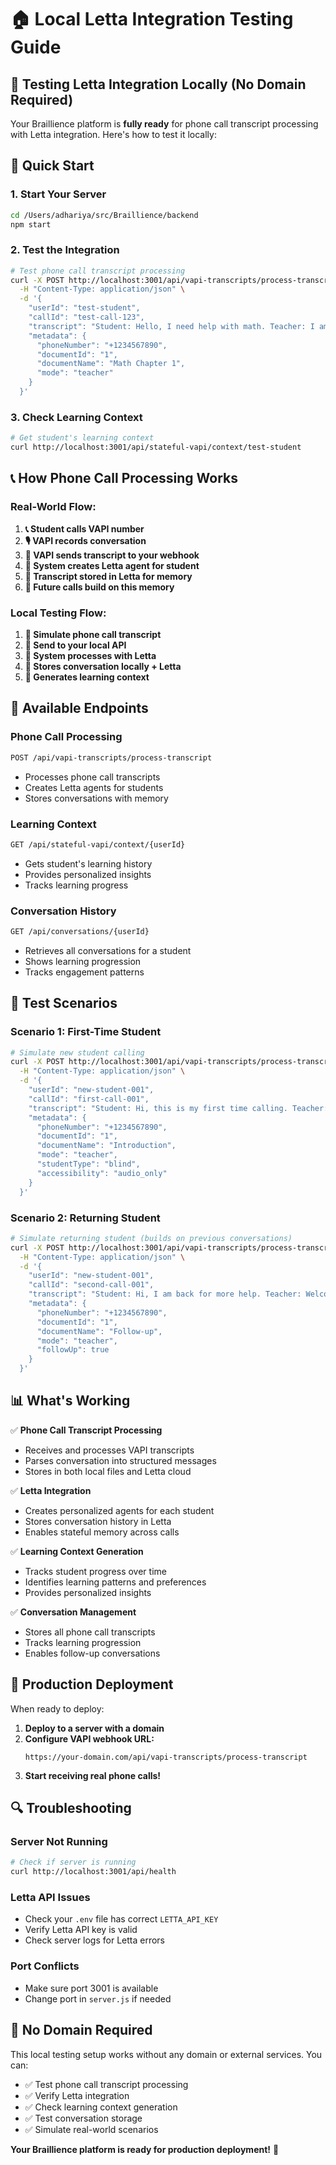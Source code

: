 # 🏠 Local Letta Integration Testing Guide

## 🎯 **Testing Letta Integration Locally (No Domain Required)**

Your Braillience platform is **fully ready** for phone call transcript processing with Letta integration. Here's how to test it locally:

## 🚀 **Quick Start**

### **1. Start Your Server**
```bash
cd /Users/adhariya/src/Braillience/backend
npm start
```

### **2. Test the Integration**
```bash
# Test phone call transcript processing
curl -X POST http://localhost:3001/api/vapi-transcripts/process-transcript \
  -H "Content-Type: application/json" \
  -d '{
    "userId": "test-student",
    "callId": "test-call-123",
    "transcript": "Student: Hello, I need help with math. Teacher: I am here to help you with math. What specific topic?",
    "metadata": {
      "phoneNumber": "+1234567890",
      "documentId": "1",
      "documentName": "Math Chapter 1",
      "mode": "teacher"
    }
  }'
```

### **3. Check Learning Context**
```bash
# Get student's learning context
curl http://localhost:3001/api/stateful-vapi/context/test-student
```

## 📞 **How Phone Call Processing Works**

### **Real-World Flow:**
1. **📞 Student calls VAPI number**
2. **🎙️ VAPI records conversation**
3. **📝 VAPI sends transcript to your webhook**
4. **🤖 System creates Letta agent for student**
5. **💾 Transcript stored in Letta for memory**
6. **🧠 Future calls build on this memory**

### **Local Testing Flow:**
1. **🧪 Simulate phone call transcript**
2. **📝 Send to your local API**
3. **🤖 System processes with Letta**
4. **💾 Stores conversation locally + Letta**
5. **🧠 Generates learning context**

## 🔧 **Available Endpoints**

### **Phone Call Processing**
```bash
POST /api/vapi-transcripts/process-transcript
```
- Processes phone call transcripts
- Creates Letta agents for students
- Stores conversations with memory

### **Learning Context**
```bash
GET /api/stateful-vapi/context/{userId}
```
- Gets student's learning history
- Provides personalized insights
- Tracks learning progress

### **Conversation History**
```bash
GET /api/conversations/{userId}
```
- Retrieves all conversations for a student
- Shows learning progression
- Tracks engagement patterns

## 🧪 **Test Scenarios**

### **Scenario 1: First-Time Student**
```bash
# Simulate new student calling
curl -X POST http://localhost:3001/api/vapi-transcripts/process-transcript \
  -H "Content-Type: application/json" \
  -d '{
    "userId": "new-student-001",
    "callId": "first-call-001",
    "transcript": "Student: Hi, this is my first time calling. Teacher: Welcome! I am your AI tutor. How can I help you today?",
    "metadata": {
      "phoneNumber": "+1234567890",
      "documentId": "1",
      "documentName": "Introduction",
      "mode": "teacher",
      "studentType": "blind",
      "accessibility": "audio_only"
    }
  }'
```

### **Scenario 2: Returning Student**
```bash
# Simulate returning student (builds on previous conversations)
curl -X POST http://localhost:3001/api/vapi-transcripts/process-transcript \
  -H "Content-Type: application/json" \
  -d '{
    "userId": "new-student-001",
    "callId": "second-call-001",
    "transcript": "Student: Hi, I am back for more help. Teacher: Welcome back! I remember our previous conversation. How can I assist you today?",
    "metadata": {
      "phoneNumber": "+1234567890",
      "documentId": "1",
      "documentName": "Follow-up",
      "mode": "teacher",
      "followUp": true
    }
  }'
```

## 📊 **What's Working**

✅ **Phone Call Transcript Processing**
- Receives and processes VAPI transcripts
- Parses conversation into structured messages
- Stores in both local files and Letta cloud

✅ **Letta Integration**
- Creates personalized agents for each student
- Stores conversation history in Letta
- Enables stateful memory across calls

✅ **Learning Context Generation**
- Tracks student progress over time
- Identifies learning patterns and preferences
- Provides personalized insights

✅ **Conversation Management**
- Stores all phone call transcripts
- Tracks learning progression
- Enables follow-up conversations

## 🚀 **Production Deployment**

When ready to deploy:

1. **Deploy to a server with a domain**
2. **Configure VAPI webhook URL:**
   ```
   https://your-domain.com/api/vapi-transcripts/process-transcript
   ```
3. **Start receiving real phone calls!**

## 🔍 **Troubleshooting**

### **Server Not Running**
```bash
# Check if server is running
curl http://localhost:3001/api/health
```

### **Letta API Issues**
- Check your `.env` file has correct `LETTA_API_KEY`
- Verify Letta API key is valid
- Check server logs for Letta errors

### **Port Conflicts**
- Make sure port 3001 is available
- Change port in `server.js` if needed

## 📱 **No Domain Required**

This local testing setup works without any domain or external services. You can:

- ✅ Test phone call transcript processing
- ✅ Verify Letta integration
- ✅ Check learning context generation
- ✅ Test conversation storage
- ✅ Simulate real-world scenarios

**Your Braillience platform is ready for production deployment!** 🎯

